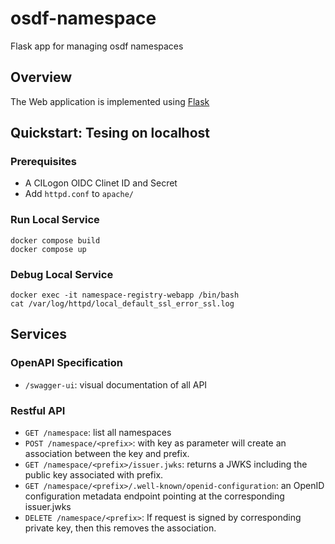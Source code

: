 # osdf-namespace
Flask app for managing osdf namespaces

## Overview
The Web application is implemented using [Flask](https://flask.palletsprojects.com/)

## Quickstart: Tesing on localhost
### Prerequisites
- A CILogon OIDC Clinet ID and Secret
- Add `httpd.conf` to `apache/`

### Run Local Service
```
docker compose build
docker compose up
```

### Debug Local Service 
```
docker exec -it namespace-registry-webapp /bin/bash
cat /var/log/httpd/local_default_ssl_error_ssl.log
```

## Services

### OpenAPI Specification
- `/swagger-ui`: visual documentation of all API

### Restful API
- `GET /namespace`: list all namespaces
- `POST /namespace/<prefix>`: with key as parameter will create an association between the key and prefix.
- `GET /namespace/<prefix>/issuer.jwks`: returns a JWKS including the public key associated with prefix.
- `GET /namespace/<prefix>/.well-known/openid-configuration`: an OpenID configuration metadata endpoint pointing at the corresponding issuer.jwks
- `DELETE /namespace/<prefix>`: If request is signed by corresponding private key, then this removes the association.